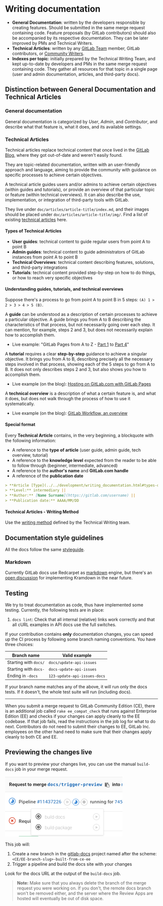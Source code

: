 # Writing documentation

  - **General Documentation**: written by the developers responsible by creating features. Should be submitted in the same merge request containing code. Feature proposals (by GitLab contributors) should also be accompanied by its respective documentation. They can be later improved by PMs and Technical Writers.
  - **Technical Articles**: written by any [GitLab Team](https://about.gitlab.com/team/) member, GitLab contributors, or [Community Writers](https://about.gitlab.com/handbook/product/technical-writing/community-writers/).
  - **Indexes per topic**: initially prepared by the Technical Writing Team, and kept up-to-date by developers and PMs in the same merge request containing code. They gather all resources for that topic in a single page (user and admin documentation, articles, and third-party docs).

## Distinction between General Documentation and Technical Articles

### General documentation

General documentation is categorized by _User_, _Admin_, and _Contributor_, and describe what that feature is, what it does, and its available settings.

### Technical Articles

Technical articles replace technical content that once lived in the [GitLab Blog](https://about.gitlab.com/blog/), where they got out-of-date and weren't easily found.

They are topic-related documentation, written with an user-friendly approach and language, aiming to provide the community with guidance on specific processes to achieve certain objectives.

A technical article guides users and/or admins to achieve certain objectives (within guides and tutorials), or provide an overview of that particular topic or feature (within technical overviews). It can also describe the use, implementation, or integration of third-party tools with GitLab.

They live under `doc/articles/article-title/index.md`, and their images should be placed under `doc/articles/article-title/img/`. Find a list of existing [technical articles](../articles/index.md) here.

#### Types of Technical Articles

- **User guides**: technical content to guide regular users from point A to point B
- **Admin guides**: technical content to guide administrators of GitLab instances from point A to point B
- **Technical Overviews**: technical content describing features, solutions, and third-party integrations
- **Tutorials**: technical content provided step-by-step on how to do things, or how to reach very specific objectives

#### Understanding guides, tutorials, and technical overviews

Suppose there's a process to go from point A to point B in 5 steps: `(A) 1 > 2 > 3 > 4 > 5 (B)`.

A **guide** can be understood as a description of certain processes to achieve a particular objective. A guide brings you from A to B describing the characteristics of that process, but not necessarily going over each step. It can mention, for example, steps 2 and 3, but does not necessarily explain how to accomplish them.

- Live example: "GitLab Pages from A to Z - [Part 1](../user/project/pages/getting_started_part_one.md) to [Part 4](../user/project/pages/getting_started_part_four.md)"

A **tutorial** requires a clear **step-by-step** guidance to achieve a singular objective. It brings you from A to B, describing precisely all the necessary steps involved in that process, showing each of the 5 steps to go from A to B.
It does not only describes steps 2 and 3, but also shows you how to accomplish them.

- Live example (on the blog): [Hosting on GitLab.com with GitLab Pages](https://about.gitlab.com/2016/04/07/gitlab-pages-setup/)

A **technical overview** is a description of what a certain feature is, and what it does, but does not walk
through the process of how to use it systematically.

- Live example (on the blog): [GitLab Workflow, an overview](https://about.gitlab.com/2016/10/25/gitlab-workflow-an-overview/)

#### Special format

Every **Technical Article** contains, in the very beginning, a blockquote with the following information:

- A reference to the **type of article** (user guide, admin guide, tech overview, tutorial)
- A reference to the **knowledge level** expected from the reader to be able to follow through (beginner, intermediate, advanced)
- A reference to the **author's name** and **GitLab.com handle**
- A reference of the **publication date**

```md
> **Article [Type](../../development/writing_documentation.html#types-of-technical-articles):** tutorial ||
> **Level:** intermediary ||
> **Author:** [Name Surname](https://gitlab.com/username) ||
> **Publication date:** AAAA/MM/DD
```

#### Technical Articles - Writing Method

Use the [writing method](https://about.gitlab.com/handbook/product/technical-writing/#writing-method) defined by the Technical Writing team.

## Documentation style guidelines

All the docs follow the same [styleguide](doc_styleguide.md).

### Markdown

Currently GitLab docs use Redcarpet as [markdown](../user/markdown.md) engine, but there's an [open discussion](https://gitlab.com/gitlab-com/gitlab-docs/issues/50) for implementing Kramdown in the near future.

## Testing

We try to treat documentation as code, thus have implemented some testing.
Currently, the following tests are in place:

1. `docs lint`: Check that all internal (relative) links work correctly and
   that all cURL examples in API docs use the full switches.

If your contribution contains **only** documentation changes, you can speed up
the CI process by following some branch naming conventions. You have three
choices:

| Branch name | Valid example |
| ----------- | ------------- |
| Starting with `docs/` | `docs/update-api-issues`     |
| Starting with `docs-` | `docs-update-api-issues`     |
| Ending in `-docs`     | `123-update-api-issues-docs` |

If your branch name matches any of the above, it will run only the docs
tests. If it doesn't, the whole test suite will run (including docs).

---

When you submit a merge request to GitLab Community Edition (CE), there is an
additional job called `rake ee_compat_check` that runs against Enterprise
Edition (EE) and checks if your changes can apply cleanly to the EE codebase.
If that job fails, read the instructions in the job log for what to do next.
Contributors do not need to submit their changes to EE, GitLab Inc. employees
on the other hand need to make sure that their changes apply cleanly to both
CE and EE.

## Previewing the changes live

If you want to preview your changes live, you can use the manual `build-docs`
job in your merge request.

![Manual trigger a docs build](img/manual_build_docs.png)

This job will:

1. Create a new branch in the [gitlab-docs](https://gitlab.com/gitlab-com/gitlab-docs)
   project named after the scheme: `<CE/EE-branch-slug>-built-from-ce-ee`
1. Trigger a pipeline and build the docs site with your changes

Look for the docs URL at the output of the `build-docs` job.

>**Note:**
Make sure that you always delete the branch of the merge request you were
working on. If you don't, the remote docs branch won't be removed either,
and the server where the Review Apps are hosted will eventually be out of
disk space.
